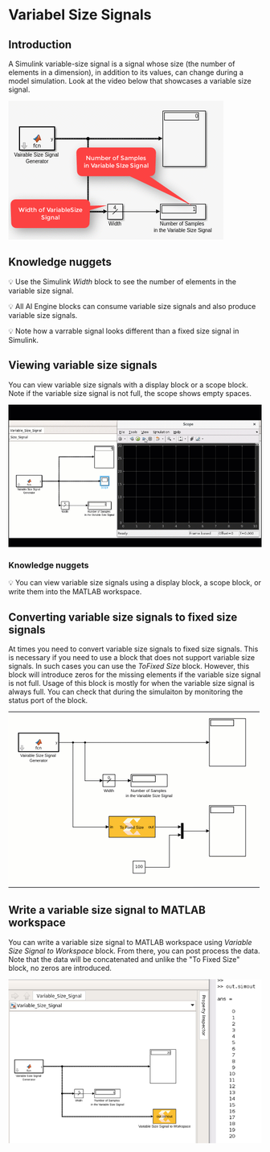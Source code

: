 # Variabel Size Signals
## Introduction
A Simulink variable-size signal is a signal whose size (the number of elements in a dimension), in addition to its values, can change during a model simulation. Look at the video below that showcases a variable size signal.

![](VariableSizeSignalIntro.gif)

## Knowledge nuggets

:bulb: Use the Simulink *Width* block to see the number of elements in the variable size signal.

:bulb: All AI Engine blocks can consume variable size signals and also produce variable size signals.

:bulb: Note how a varrable signal looks different than a fixed size signal in Simulink.

## Viewing variable size signals

You can view variable size signals with a display block or a scope block. Note if the variable size signal is not full, the scope shows empty spaces.

![](VariableSizeSignalScope.gif)

### Knowledge nuggets

:bulb: You can view variable size signals using a display block, a scope block, or write them into the MATLAB workspace. 

## Converting variable size signals to fixed size signals

At times you need to convert variable size signals to fixed size signals. This is necessary if you need to use a block that does not support variable size signals. In such cases you can use the *ToFixed Size* block. However, this block will introduce zeros for the missing elements if the variable size signal is not full. Usage of this block is mostly for when the variable size signal is always full. You can check that during the simulaiton by monitoring the status port of the block.

![](VariableSizeSignalToFixedSize.gif)

## Write a variable size signal to MATLAB workspace

You can write a variable size signal to MATLAB workspace using *Variable Size Signal to Workspace* block. From there, you can post process the data. Note that the data will be concatenated and unlike the "To Fixed Size" block, no zeros are introduced.

![](toWorkspace.PNG)

